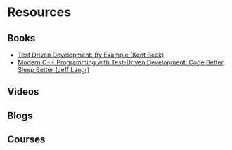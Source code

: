 # Resources

## Books

- [Test Driven Development: By Example (Kent Beck)](https://www.amazon.com/Test-Driven-Development-Kent-Beck-ebook/dp/B095SQ9WP4)
- [Modern C++ Programming with Test-Driven Development: Code Better, Sleep Better (Jeff Langr)](https://www.amazon.com/Modern-Programming-Test-Driven-Development-Better-ebook/dp/B00HUEG8M8)

## Videos

## Blogs

## Courses
